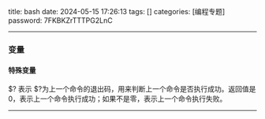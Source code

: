 title: bash 
date: 2024-05-15 17:26:13 
tags: []
categories: [编程专题]
password: 7FKBKZrTTTPG2LnC

---
 <!--more-->

 ### 变量

#### 特殊变量

$? 表示 $?为上一个命令的退出码，用来判断上一个命令是否执行成功。返回值是0，表示上一个命令执行成功；如果不是零，表示上一个命令执行失败。

---




